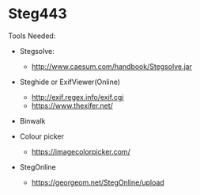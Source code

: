 # Steg443

Tools Needed:

- Stegsolve:
  - http://www.caesum.com/handbook/Stegsolve.jar

- Steghide or ExifViewer(Online)
  - http://exif.regex.info/exif.cgi
  - https://www.thexifer.net/

- Binwalk

- Colour picker
  - https://imagecolorpicker.com/

- StegOnline
  - https://georgeom.net/StegOnline/upload
